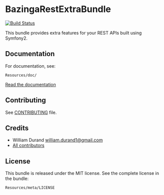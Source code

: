BazingaRestExtraBundle
======================

[![Build Status](https://secure.travis-ci.org/willdurand/BazingaRestExtraBundle.png)](http://travis-ci.org/willdurand/BazingaRestExtraBundle)

This bundle provides extra features for your REST APIs built using Symfony2.


Documentation
-------------

For documentation, see:

    Resources/doc/

[Read the documentation](https://github.com/willdurand/BazingaRestExtraBundle/blob/master/Resources/doc/index.md)


Contributing
------------

See
[CONTRIBUTING](https://github.com/willdurand/BazingaRestExtraBundle/blob/master/CONTRIBUTING.md)
file.


Credits
-------

* William Durand <william.durand1@gmail.com>
* [All contributors](https://github.com/willdurand/BazingaRestExtraBundle/contributors)


License
-------

This bundle is released under the MIT license. See the complete license in the
bundle:

    Resources/meta/LICENSE
